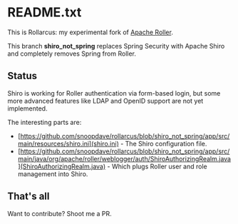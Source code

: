 README.txt
===

This is Rollarcus: my experimental fork of [Apache Roller](https://github.com/apache/roller).

This branch __shiro_not_spring__ replaces Spring Security with Apache Shiro and completely removes Spring from Roller.

Status
---

Shiro is working for Roller authentication via form-based login, but some more
advanced features like LDAP and OpenID support are not yet implemented.

The interesting parts are:

* [https://github.com/snoopdave/rollarcus/blob/shiro_not_spring/app/src/main/resources/shiro.ini](shiro.ini) - The Shiro configuration file.
* [https://github.com/snoopdave/rollarcus/blob/shiro_not_spring/app/src/main/java/org/apache/roller/weblogger/auth/ShiroAuthorizingRealm.java](ShiroAuthorizingRealm.java) - Which plugs Roller user and role management into Shiro.

That's all
---

Want to contribute? Shoot me a PR.
